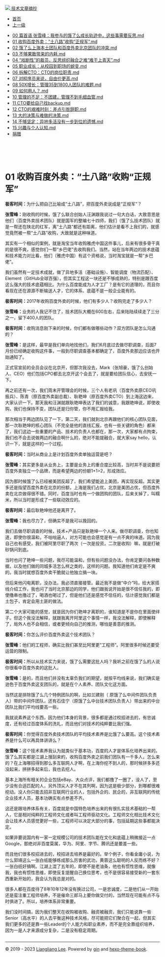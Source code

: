 <!DOCTYPE html>

<html xmlns="http://www.w3.org/1999/xhtml">
<head>
<head>
<meta content="text/html; charset=utf-8" http-equiv="Content-Type"/>
<meta content="width=device-width, initial-scale=1, maximum-scale=1.0, user-scalable=no" name="viewport"/>
<meta content="zh-cn" http-equiv="content-language"/>
<meta content="01 收购百度外卖：“土八路”收购“正规军”" name="description"/>
<link href="/static/favicon.png" rel="icon"/>
<title>01 收购百度外卖：“土八路”收购“正规军” </title>
<link href="/static/index.css" rel="stylesheet"/>
<link href="/static/highlight.min.css" rel="stylesheet"/>
<script src="/static/highlight.min.js"></script>
<meta content="Hexo 4.2.0" name="generator"/>

</head>
<body>
<div class="book-container">
<div class="book-sidebar">
<div class="book-brand">
<a href="/">
<img src="/static/favicon.png"/>
<span>技术文章摘抄</span>
</a>
</div>
<div class="book-menu uncollapsible">
<ul class="uncollapsible">
<li><a class="current-tab" href="/">首页</a></li>
<li><a href="../">上一级</a></li>
</ul>
<ul class="uncollapsible">
<li>
<a class="menu-item" href="/%e4%b8%93%e6%a0%8f/%e8%b6%85%e7%ba%a7%e8%ae%bf%e8%b0%88%ef%bc%9a%e5%af%b9%e8%af%9d%e5%bc%a0%e9%9b%aa%e5%b3%b0/00%20%e7%af%87%e9%a6%96%e8%af%ad%20%e5%bc%a0%e9%9b%aa%e5%b3%b0%ef%bc%9a%e6%88%91%e5%8f%82%e4%b8%8e%e7%9a%84%e9%a5%bf%e4%ba%86%e4%b9%88%e6%88%90%e9%95%bf%e8%bd%a8%e8%bf%b9%e4%b8%ad%ef%bc%8c%e8%bf%99%e4%ba%9b%e4%ba%8b%e9%9c%80%e8%a6%81%e5%8f%8d%e6%80%9d.md" id="00 篇首语 张雪峰：我参与的饿了么成长轨迹中，这些事需要反思.md">00 篇首语 张雪峰：我参与的饿了么成长轨迹中，这些事需要反思.md</a>
</li>
<li>
<a class="menu-item" href="/%e4%b8%93%e6%a0%8f/%e8%b6%85%e7%ba%a7%e8%ae%bf%e8%b0%88%ef%bc%9a%e5%af%b9%e8%af%9d%e5%bc%a0%e9%9b%aa%e5%b3%b0/01%20%e6%94%b6%e8%b4%ad%e7%99%be%e5%ba%a6%e5%a4%96%e5%8d%96%ef%bc%9a%e2%80%9c%e5%9c%9f%e5%85%ab%e8%b7%af%e2%80%9d%e6%94%b6%e8%b4%ad%e2%80%9c%e6%ad%a3%e8%a7%84%e5%86%9b%e2%80%9d.md" id="01 收购百度外卖：“土八路”收购“正规军”.md">01 收购百度外卖：“土八路”收购“正规军”.md</a>
</li>
<li>
<a class="menu-item" href="/%e4%b8%93%e6%a0%8f/%e8%b6%85%e7%ba%a7%e8%ae%bf%e8%b0%88%ef%bc%9a%e5%af%b9%e8%af%9d%e5%bc%a0%e9%9b%aa%e5%b3%b0/02%20%e9%a5%bf%e4%ba%86%e4%b9%88%e4%b8%8a%e6%b5%b7%e6%9c%ac%e5%9c%9f%e5%9b%a2%e9%98%9f%e5%92%8c%e7%99%be%e5%ba%a6%e5%a4%96%e5%8d%96%e5%8c%97%e4%ba%ac%e5%9b%a2%e9%98%9f%e7%9a%84%e5%86%b2%e7%aa%81.md" id="02 饿了么上海本土团队和百度外卖北京团队的冲突.md">02 饿了么上海本土团队和百度外卖北京团队的冲突.md</a>
</li>
<li>
<a class="menu-item" href="/%e4%b8%93%e6%a0%8f/%e8%b6%85%e7%ba%a7%e8%ae%bf%e8%b0%88%ef%bc%9a%e5%af%b9%e8%af%9d%e5%bc%a0%e9%9b%aa%e5%b3%b0/03%20%e4%b8%8d%e5%a4%9f%e6%9e%9c%e6%95%a2%e5%b8%a6%e6%9d%a5%e7%9a%84%e5%86%85%e8%80%97.md" id="03 不够果敢带来的内耗.md">03 不够果敢带来的内耗.md</a>
</li>
<li>
<a class="menu-item" href="/%e4%b8%93%e6%a0%8f/%e8%b6%85%e7%ba%a7%e8%ae%bf%e8%b0%88%ef%bc%9a%e5%af%b9%e8%af%9d%e5%bc%a0%e9%9b%aa%e5%b3%b0/04%20%e2%80%9c%e6%88%8f%e5%89%a7%e6%80%a7%e2%80%9d%e7%9a%84%e8%a3%81%e5%91%98%ef%bc%8c%e5%8f%8d%e6%80%9d%e7%bb%84%e7%bb%87%e8%9e%8d%e5%90%88%e4%b9%8b%e9%9a%be%e2%80%9c%e9%9a%be%e4%ba%8e%e4%b8%8a%e9%9d%92%e5%a4%a9%e2%80%9d.md" id="04 “戏剧性”的裁员，反思组织融合之难“难于上青天”.md">04 “戏剧性”的裁员，反思组织融合之难“难于上青天”.md</a>
</li>
<li>
<a class="menu-item" href="/%e4%b8%93%e6%a0%8f/%e8%b6%85%e7%ba%a7%e8%ae%bf%e8%b0%88%ef%bc%9a%e5%af%b9%e8%af%9d%e5%bc%a0%e9%9b%aa%e5%b3%b0/05%20%e8%81%8c%e4%b8%9a%e6%88%90%e9%95%bf%ef%bc%9a%e4%bb%8e%e6%a0%a1%e5%9b%ad%e5%88%b0%e8%81%8c%e5%9c%ba%e7%9a%84%e8%9c%95%e5%8f%98.md" id="05 职业成长：从校园到职场的蜕变.md">05 职业成长：从校园到职场的蜕变.md</a>
</li>
<li>
<a class="menu-item" href="/%e4%b8%93%e6%a0%8f/%e8%b6%85%e7%ba%a7%e8%ae%bf%e8%b0%88%ef%bc%9a%e5%af%b9%e8%af%9d%e5%bc%a0%e9%9b%aa%e5%b3%b0/06%20%e6%8b%86%e8%a7%a3CTO%ef%bc%9aCTO%e7%9a%84%e5%b2%97%e4%bd%8d%e8%81%8c%e8%b4%a3.md" id="06 拆解CTO：CTO的岗位职责.md">06 拆解CTO：CTO的岗位职责.md</a>
</li>
<li>
<a class="menu-item" href="/%e4%b8%93%e6%a0%8f/%e8%b6%85%e7%ba%a7%e8%ae%bf%e8%b0%88%ef%bc%9a%e5%af%b9%e8%af%9d%e5%bc%a0%e9%9b%aa%e5%b3%b0/07%20%e5%af%b9%e7%a8%8b%e5%ba%8f%e5%91%98%e6%9d%a5%e8%af%b4%ef%bc%8c%e8%87%aa%e7%94%b1%e4%bb%b7%e6%9b%b4%e9%ab%98.md" id="07 对程序员来说，自由价更高.md">07 对程序员来说，自由价更高.md</a>
</li>
<li>
<a class="menu-item" href="/%e4%b8%93%e6%a0%8f/%e8%b6%85%e7%ba%a7%e8%ae%bf%e8%b0%88%ef%bc%9a%e5%af%b9%e8%af%9d%e5%bc%a0%e9%9b%aa%e5%b3%b0/08%2050X%e5%a2%9e%e9%95%bf%ef%bc%9a%e7%ae%a1%e7%90%8635%e5%88%b01800%e4%ba%ba%e5%9b%a2%e9%98%9f%e7%9a%84%e9%9a%be%e9%a2%98.md" id="08 50X增长：管理35到1800人团队的难题.md">08 50X增长：管理35到1800人团队的难题.md</a>
</li>
<li>
<a class="menu-item" href="/%e4%b8%93%e6%a0%8f/%e8%b6%85%e7%ba%a7%e8%ae%bf%e8%b0%88%ef%bc%9a%e5%af%b9%e8%af%9d%e5%bc%a0%e9%9b%aa%e5%b3%b0/09%20%e5%a6%82%e4%bd%95%e7%94%a8%e4%ba%ba%ef%bc%9f.md" id="09 如何用人？.md">09 如何用人？.md</a>
</li>
<li>
<a class="menu-item" href="/%e4%b8%93%e6%a0%8f/%e8%b6%85%e7%ba%a7%e8%ae%bf%e8%b0%88%ef%bc%9a%e5%af%b9%e8%af%9d%e5%bc%a0%e9%9b%aa%e5%b3%b0/10%20%e7%ae%a1%e7%90%86%e7%9a%84%e4%b8%8d%e8%b6%b3%ef%bc%9a%e4%b8%8d%e5%9b%a2%e5%bb%ba%ef%bc%8c%e7%ae%a1%e7%90%86%e4%b8%8d%e5%88%b0%e6%af%9b%e7%bb%86%e8%a1%80%e7%ae%a1.md" id="10 管理的不足：不团建，管理不到毛细血管.md">10 管理的不足：不团建，管理不到毛细血管.md</a>
</li>
<li>
<a class="menu-item" href="/%e4%b8%93%e6%a0%8f/%e8%b6%85%e7%ba%a7%e8%ae%bf%e8%b0%88%ef%bc%9a%e5%af%b9%e8%af%9d%e5%bc%a0%e9%9b%aa%e5%b3%b0/11%20CTO%e8%a6%81%e7%bb%99%e8%87%aa%e5%b7%b1%e6%89%bebackup.md" id="11 CTO要给自己找backup.md">11 CTO要给自己找backup.md</a>
</li>
<li>
<a class="menu-item" href="/%e4%b8%93%e6%a0%8f/%e8%b6%85%e7%ba%a7%e8%ae%bf%e8%b0%88%ef%bc%9a%e5%af%b9%e8%af%9d%e5%bc%a0%e9%9b%aa%e5%b3%b0/12%20CTO%e7%9a%84%e8%89%b0%e9%9a%be%e6%97%b6%e5%88%bb%ef%bc%9a%e5%b7%ae%e7%82%b9%e5%bc%95%e5%92%8e%e8%be%9e%e8%81%8c.md" id="12 CTO的艰难时刻：差点引咎辞职.md">12 CTO的艰难时刻：差点引咎辞职.md</a>
</li>
<li>
<a class="menu-item" href="/%e4%b8%93%e6%a0%8f/%e8%b6%85%e7%ba%a7%e8%ae%bf%e8%b0%88%ef%bc%9a%e5%af%b9%e8%af%9d%e5%bc%a0%e9%9b%aa%e5%b3%b0/13%20%e5%a4%a7%e7%9a%84%e5%86%b3%e7%ad%96%e4%b8%8e%e9%9a%be%e5%81%9a%e7%9a%84%e5%86%b3%e7%ad%96.md" id="13 大的决策与难做的决策.md">13 大的决策与难做的决策.md</a>
</li>
<li>
<a class="menu-item" href="/%e4%b8%93%e6%a0%8f/%e8%b6%85%e7%ba%a7%e8%ae%bf%e8%b0%88%ef%bc%9a%e5%af%b9%e8%af%9d%e5%bc%a0%e9%9b%aa%e5%b3%b0/14%20%e4%b8%8d%e5%a4%9f%e5%9d%9a%e5%ae%9a%ef%bc%9a%e5%bc%82%e5%9c%b0%e5%a4%9a%e6%b4%bb%e6%b2%a1%e6%9c%89%e4%b8%80%e6%ad%a5%e5%88%b0%e4%bd%8d%e7%9a%84%e9%81%97%e6%86%be.md" id="14 不够坚定：异地多活没有一步到位的遗憾.md">14 不够坚定：异地多活没有一步到位的遗憾.md</a>
</li>
<li>
<a class="menu-item" href="/%e4%b8%93%e6%a0%8f/%e8%b6%85%e7%ba%a7%e8%ae%bf%e8%b0%88%ef%bc%9a%e5%af%b9%e8%af%9d%e5%bc%a0%e9%9b%aa%e5%b3%b0/15%20%e5%85%b4%e8%b6%a3%e4%b8%8e%e4%b8%aa%e4%ba%ba%e8%ae%a4%e7%9f%a5.md" id="15 兴趣与个人认知.md">15 兴趣与个人认知.md</a>
</li>
<li><a href="/assets/捐赠.md">捐赠</a></li>
</ul>
</div>
</div>
<div class="sidebar-toggle" onclick="sidebar_toggle()" onmouseleave="remove_inner()" onmouseover="add_inner()">
<div class="sidebar-toggle-inner"></div>
</div>
<div class="off-canvas-content">
<div class="columns">
<div class="column col-12 col-lg-12">
<div class="book-navbar">
<header class="navbar">
<section class="navbar-section">
<a onclick="open_sidebar()">
<i class="icon icon-menu"></i>
</a>
</section>
</header>
</div>
<div class="book-content" style="max-width: 960px; margin: 0 auto;
    overflow-x: auto;
    overflow-y: hidden;">
<div class="book-post">

<p align="center" id="tip"></p>
<h1 class="title" data-id="01 收购百度外卖：“土八路”收购“正规军”" id="title">01 收购百度外卖：“土八路”收购“正规军”</h1>
<div><p><strong>极客时间：</strong>为什么把自己比喻成“土八路”，把百度外卖说成是“正规军”？</p>
<p><strong>张雪峰：</strong>刚收购的时候，饿了么联合创始人汪渊跟我说过一句大白话，大致意思是他们（百度外卖技术团队）就是国军的整编七十四师，我们（饿了么技术团队）就是一帮还在陕北的红军，离“土八路”都还有距离，他们估计是看不上我们的，就感觉竟然被一帮“土八路”收购，大致就是这种味道。</p>
<p>其实有一个相似的案例，就是淘宝当年收购雅虎中国这件事儿，后来有很多骨干真的是很不爽，感觉你们一帮“乡巴佬”去收购我们。当然，站在当年两边的技术底蕴和技术能力对比看，他们（雅虎中国）有这个资格说，当时淘宝就是一帮“乡巴佬”。</p>
<p>我们虽然有一定技术成就，做了异地多活（基础设施）、智能调度（物流匹配）、Element（GitHub全球百强），但其实工程这一块还是不够成熟的，特别是跟百度这么强大的技术底蕴相比。为什么百度能成为人才工厂？是有它的道理的，而且你看现在还在源源不断输送人才，它的体系、底蕴不是一般企业能有的。</p>
<p><strong>极客时间：</strong>2017年收购百度外卖的时候，他们有多少人？收购完走了多少人？</p>
<p><strong>张雪峰：</strong>业务的人我记不住了，技术团队大概在600左右，后来陆陆续续走了三分之一，留下400人的团队。</p>
<p><strong>极客时间：</strong>收购消息刚下来的时候，你们都有做哪些动作？双方团队是怎么沟通的？</p>
<p><strong>张雪峰：</strong>是这样，最早是我们单向地找他们，我们6月底过去做尽职调查，后面7月份已经确定收购这件事，一般到尽职调查基本都确定了，百度外卖那边应该也开始通知了。</p>
<p>正式官宣前的全员会议在北京开，但那次我没去，Mark（张旭豪，饿了么创始人、CEO）他们包括CPO都去北京开这个会去了，就是要给团队信心，去安抚一下。</p>
<p>再之前还有一次，我们周末开管理会的时候，三个人有老巩（百度外卖原CEO巩振兵）、陈青（原百度外卖副总裁）、耿艳坤（原百度外卖CTO）到上海这边来，大家认识一下。那天我和汪渊就跟耿艳坤表达了我们的诚意，我跟艳坤说，即使收购，我们也保持不变，团队还是归你管，你不用汇报给我。</p>
<p>那次相当于两边团队见了一下，第二天，我们就到北京再跟他们的核心团队见面，那一次耿艳坤的核心团队（不完全是他的直线汇报，也有一些关键的角色）都来了，我们这边一些重要的产品、技术的负责人也都在，那一次，大家都有点拘束，我们也不会去说做两边的融合啊什么的，绝对不能提融合，就大家say hello，认识一下，就是这样的一个过程。</p>
<p><strong>极客时间：</strong>当时从商业上是计划百度外卖单独运营是吧？</p>
<p><strong>张雪峰：</strong>其实更多是从业务上，主要是业务上的重合度比较高，当时并不是说要把百度外卖独立一个品牌，而是希望两边的份额1+1&gt;2，形成效应。</p>
<p>因为那时候饿了么已经被美团反超了，我们希望能追上美团，再实现反超。其实更多还是指望百度外卖在北京的份额，上海是我们占优，北京是美团占优，但百度外卖在北京做得很不错。同时，百度当时也有一个做团购的团队，后来关掉了，叫糯米，所以当时是形成了一些联动效应的。</p>
<p><strong>极客时间：</strong>最后耿艳坤他还是离开了。</p>
<p><strong>张雪峰：</strong>我也尽力了，但确实不是我可以挽回的。</p>
<p>我们去做尽职调查的时候，技术+产品只是耿艳坤一个人来。做尽职调查，你也知道，即使你很温和，不咄咄逼人，对方可能也会感觉是有一点不爽的味道。因为我自己也有感受，我们被阿里尽职了两次（一次是投资，二次是收购）嘛，就是打破砂锅问到底。</p>
<p>当时也问了艳坤一些问题，我尽可能温和，但有些问题没办法，你肯定要问各种数据，以及他们做的同城多活怎么样之类的，这样的问题。我知道他们肯定是不爽的。我当时就想百度外卖干脆就让他独立搞一块。</p>
<p>但后来他闪电离职，没办法，我必须直接接管。最近我不是做“中介”吗，给大家搭线介绍工作，我也问了当时北京那边的同学，他们跟我说开始是很不信任我的，即使撸串也撸过了，喝酒也喝过了，但是他们还是感觉不信任的，估计感觉我们都是土包子，肯定会用土匪的做法。</p>
<p>第二个大家可能的感觉，就是因为你们艳坤才离职的，谁知道是不是你在里面使绊子。但这个我没法解释，就跟我离开阿里这个事情一样，我没法解释，即使解释了，局外人也不会相信，或者更倾向自己的推测，哪怕是善意的推测。</p>
<p><strong>极客时间：</strong>你怎么评价百度外卖这个技术团队？</p>
<p><strong>张雪峰：</strong>他们的工程师，确实比我们甚至比阿里更“工程师”。阿里很多时候还要受运营的限制。</p>
<p><strong>极客时间：</strong>所以从技术实力来说，饿了么需要这批人吗？我听之前在饿了么的人说你很看中百度外卖的这批人。</p>
<p><strong>张雪峰：</strong>是的，而且他们并没有太辜负我们的期望，就按平均线来说，我们确实是逊色于百度外卖这支团队的，就是在个人素养、团队文化这方面。</p>
<p>当然这是排除饿了么几个特例团队的啊，比如兰建刚（ 原饿了么中间件团队负责人）带的中间件团队，还有石佳宁（原饿了么中台技术团队负责人）带出来的中台团队比我们平均线要高一些。</p>
<p>我就说素养这个东西，因为他们本身的背景，很多都是通过校招进去的，有忠诚度，还有经过百度体系的洗礼，而且他们对技术的纯粹要比我们强。</p>
<p><strong>极客时间：</strong>你觉得百度外卖技术团队的平均技术素养是比饿了么要高。这个技术素养是什么可以再具体讲讲么？</p>
<p><strong>张雪峰：</strong>这个技术素养我认为就类似于基本功，百度的人才是体系化培养出来的。饿了么其实都是江湖上搜刮来的，收购百度外卖之前我们团队有一千多人，怎么来的？在上海哪招得到那么多互联网人才啊，在上海你挖不到人的，那时候拼多多还没起来，拼拼多起来后，我也去挖人。</p>
<p>基本上海所有相关的企业包括eBay、大众点评，我们都撸了一圈了，没人了，至少没有合适匹配的人，另外顶尖人才不在其列啊，因为这是极少部分，到哪都很难挖动。没人你只能去招非互联网行业的人，包括外企的、民企的，非互联网的传统企业技术人员，基本功确实有点参差不齐。</p>
<p>这还是跟培养体系有关，百度就是中国特色培养出来的有很扎实技术基础的一帮人，它是相对纯粹的工程师文化或者叫工程师驱动文化。工程师文化相比技术文化会让技术人员感觉更好一些，工程师可以决定大部分的事，包括延期这些事都能决定。</p>
<p>如果非要说国内有一家一定规模公司的技术团队能在文化和底蕴上稍微接近一点Google，那绝对非百度莫属，华为、阿里、字节、腾讯还是要差一些。</p>
<p>而且他们很多校招进去的，校招进去培养是最好的。举个例子，你看金庸小说，为什么郭靖这么一张白纸能够练成那么厉害的武功，黄蓉这么聪明的人反而练不好？一张白纸好搞啊。江湖上混了五年的，即使不是老油条，他也有惯性思维，就像我，我也有惯性思维，即使反复提醒自己换位思考，也不是很容易接受新的一套东西重新开始的，我会认为我总是对的。</p>
<p>很多人都在百度待了8年10年12年没有换过公司，一是忠诚度，二是他们从一开始还是蛮注重工程师培养，不是催命三郎马上要你做交付的，当然现在可能有点不与时俱进了。所以，培养体系非常重要。</p>
<p>我们没时间搞，因为我们整天在收购被收购、融资被融资，我们只能说靠一些 Senior（高水平）的人去平衡这种技术风格，尽可能把它们聚合在一起，但其实我们更多的还是靠一些Leader的个人能力和职业素养，而不是完全靠组织培养，因为一是人才来源成分复杂，二是没有稳定周期。</p>
</div>
</div>
<div>
<div id="prePage" style="float: left">
</div>
<div id="nextPage" style="float: right">
</div>
</div>
</div>
</div>
</div>
<div class="copyright">
<hr/>
<p>© 2019 - 2023 <a href="/cdn-cgi/l/email-protection#9ff3f3f3a6abaeaeafa8dff8f2fef6f3b1fcf0f2" target="_blank">Liangliang Lee</a>.
                    Powered by <a href="https://github.com/gin-gonic/gin" target="_blank">gin</a> and <a href="https://github.com/kaiiiz/hexo-theme-book" target="_blank">hexo-theme-book</a>.</p>
</div>
</div>
<a class="off-canvas-overlay" onclick="hide_canvas()"></a>
</div>
<script>(function(){function c(){var b=a.contentDocument||a.contentWindow.document;if(b){var d=b.createElement('script');d.innerHTML="window.__CF$cv$params={r:'8f0e8e6719f1e2f1',t:'MTczNDAxNTMzNS4wMDAwMDA='};var a=document.createElement('script');a.nonce='';a.src='/cdn-cgi/challenge-platform/scripts/jsd/main.js';document.getElementsByTagName('head')[0].appendChild(a);";b.getElementsByTagName('head')[0].appendChild(d)}}if(document.body){var a=document.createElement('iframe');a.height=1;a.width=1;a.style.position='absolute';a.style.top=0;a.style.left=0;a.style.border='none';a.style.visibility='hidden';document.body.appendChild(a);if('loading'!==document.readyState)c();else if(window.addEventListener)document.addEventListener('DOMContentLoaded',c);else{var e=document.onreadystatechange||function(){};document.onreadystatechange=function(b){e(b);'loading'!==document.readyState&&(document.onreadystatechange=e,c())}}}})();</script></body>

<script src="/static/index.js"></script>
</head></html>